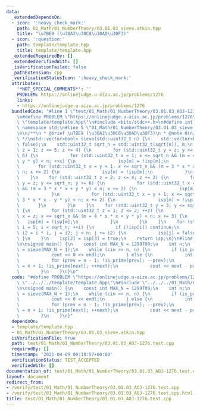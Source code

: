```yaml
---
data:
  _extendedDependsOn:
  - icon: ':heavy_check_mark:'
    path: 01_Math/01_NumberTheory/03.01.03_sieve.atkin.hpp
    title: "\u7BE9 (\u30A2\u30C8\u30AD\u30F3)"
  - icon: ':question:'
    path: template/template.hpp
    title: template/template.hpp
  _extendedRequiredBy: []
  _extendedVerifiedWith: []
  _isVerificationFailed: false
  _pathExtension: cpp
  _verificationStatusIcon: ':heavy_check_mark:'
  attributes:
    '*NOT_SPECIAL_COMMENTS*': ''
    PROBLEM: https://onlinejudge.u-aizu.ac.jp/problems/1276
    links:
    - https://onlinejudge.u-aizu.ac.jp/problems/1276
  bundledCode: "#line 1 \"test/01_Math/01_NumberTheory/03.01.03_AOJ-1276.test.cpp\"\
    \n#define PROBLEM \"https://onlinejudge.u-aizu.ac.jp/problems/1276\"\n#line 1\
    \ \"template/template.hpp\"\n#include <bits/stdc++.h>\n#define int int64_t\nusing\
    \ namespace std;\n#line 5 \"01_Math/01_NumberTheory/03.01.03_sieve.atkin.hpp\"\
    \n\n/**\n * @brief \u7BE9 (\u30A2\u30C8\u30AD\u30F3)\n * @note O(n/log(log(n)))\n\
    \ */\nstd::vector<bool> sieve(std::uint32_t n) {\n    std::vector<bool> isp(n,\
    \ false);\n    std::uint32_t sqrt_n = std::uint32_t(sqrt(n)), m;\n    for (std::uint32_t\
    \ z = 1; z <= 5; z += 4) {\n        for (std::uint32_t y = z; y <= sqrt_n; y +=\
    \ 6) {\n            for (std::uint32_t x = 1; x <= sqrt_n && (m = 4 * x * x +\
    \ y * y) < n; ++x) {\n                isp[m] = !isp[m];\n            }\n     \
    \       for (std::uint32_t x = y + 1; x <= sqrt_n && (m = 3 * x * x - y * y) <\
    \ n; x += 2) {\n                isp[m] = !isp[m];\n            }\n        }\n\
    \    }\n    for (std::uint32_t z = 2; z <= 4; z += 2) {\n        for (std::uint32_t\
    \ y = z; y <= sqrt_n; y += 6) {\n            for (std::uint32_t x = 1; x <= sqrt_n\
    \ && (m = 3 * x * x + y * y) < n; x += 2) {\n                isp[m] = !isp[m];\n\
    \            }\n            for (std::uint32_t x = y + 1; x <= sqrt_n && (m =\
    \ 3 * x * x - y * y) < n; x += 2) {\n                isp[m] = !isp[m];\n     \
    \       }\n        }\n    }\n    for (std::uint32_t y = 3; y <= sqrt_n; y += 6)\
    \ {\n        for (std::uint32_t z = 1; z <= 2; ++z) {\n            for (std::uint32_t\
    \ x = z; x <= sqrt_n && (m = 4 * x * x + y * y) < n; x += 3) {\n             \
    \   isp[m] = !isp[m];\n            }\n        }\n    }\n    for (std::uint32_t\
    \ i = 5; i < sqrt_n; ++i) {\n        if (!isp[i]) continue;\n        for (std::uint32_t\
    \ i2 = i * i, j = i2; j < n; j += i2) {\n            isp[j] = false;\n       \
    \ }\n    }\n    isp[2] = isp[3] = true;\n    return isp;\n}\n#line 4 \"test/01_Math/01_NumberTheory/03.01.03_AOJ-1276.test.cpp\"\
    \n\nsigned main() {\n    const int MAX_N = 1299709;\n    int n;\n    auto is_prime\
    \ = sieve(MAX_N + 1);\n    while (cin >> n, n) {\n        if (is_prime[n]) {\n\
    \            cout << 0 << endl;\n        } else {\n            int prev, next;\n\
    \            for (prev = n - 1; !is_prime[prev]; --prev);\n            for (next\
    \ = n + 1; !is_prime[next]; ++next);\n            cout << next - prev << endl;\n\
    \        }\n    }\n}\n"
  code: "#define PROBLEM \"https://onlinejudge.u-aizu.ac.jp/problems/1276\"\n#include\
    \ \"../../../template/template.hpp\"\n#include \"../../../01_Math/01_NumberTheory/03.01.03_sieve.atkin.hpp\"\
    \n\nsigned main() {\n    const int MAX_N = 1299709;\n    int n;\n    auto is_prime\
    \ = sieve(MAX_N + 1);\n    while (cin >> n, n) {\n        if (is_prime[n]) {\n\
    \            cout << 0 << endl;\n        } else {\n            int prev, next;\n\
    \            for (prev = n - 1; !is_prime[prev]; --prev);\n            for (next\
    \ = n + 1; !is_prime[next]; ++next);\n            cout << next - prev << endl;\n\
    \        }\n    }\n}"
  dependsOn:
  - template/template.hpp
  - 01_Math/01_NumberTheory/03.01.03_sieve.atkin.hpp
  isVerificationFile: true
  path: test/01_Math/01_NumberTheory/03.01.03_AOJ-1276.test.cpp
  requiredBy: []
  timestamp: '2021-04-09 00:18:57+00:00'
  verificationStatus: TEST_ACCEPTED
  verifiedWith: []
documentation_of: test/01_Math/01_NumberTheory/03.01.03_AOJ-1276.test.cpp
layout: document
redirect_from:
- /verify/test/01_Math/01_NumberTheory/03.01.03_AOJ-1276.test.cpp
- /verify/test/01_Math/01_NumberTheory/03.01.03_AOJ-1276.test.cpp.html
title: test/01_Math/01_NumberTheory/03.01.03_AOJ-1276.test.cpp
---
```

